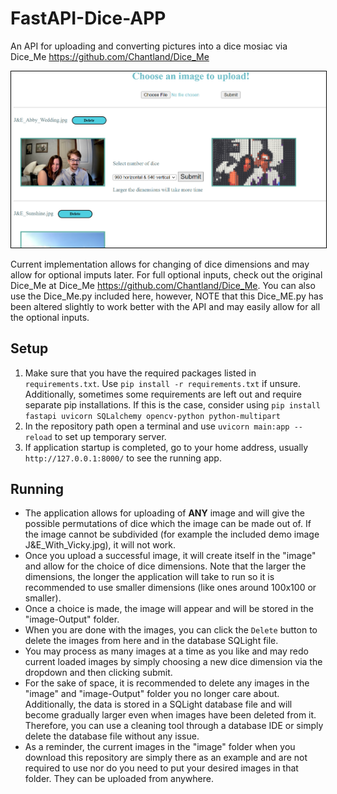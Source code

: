 # FastAPI-Dice-APP



An API for uploading and converting pictures into a dice mosiac via Dice_Me https://github.com/Chantland/Dice_Me

<kbd>
  <img src="https://github.com/Chantland/Chantland.github.io/blob/master/img/FastAPI_Dice_Ex.png" width="1000" style="border:1px solid black" alt="Before Dice">
</kbd>

Current implementation allows for changing of dice dimensions and may allow for optional imputs later. For full optional inputs, check out the original Dice_Me at Dice_Me https://github.com/Chantland/Dice_Me. You can also use the Dice_Me.py included here, however, NOTE that this Dice_ME.py has been altered slightly to work better with the API and may easily allow for all the optional inputs.

## Setup
1. Make sure that you have the required packages listed in `requirements.txt`. Use `pip install -r requirements.txt` if unsure. Additionally, sometimes some requirements are left out and require separate pip installations. If this is the case, consider using `pip install fastapi uvicorn SQLalchemy opencv-python python-multipart` 
2. In the repository path open a terminal and use `uvicorn main:app --reload` to set up temporary server.
3. If application startup is completed, go to your home address, usually `http://127.0.0.1:8000/` to see the running app.


## Running

- The application allows for uploading of **ANY** image and will give the possible permutations of dice which the image can be made out of. If the image cannot be subdivided (for example the included demo image J&E_With_Vicky.jpg), it will not work. 
- Once you upload a successful image, it will create itself in the "image" and allow for the choice of dice dimensions. Note that the larger the dimensions, the longer the application will take to run so it is recommended to use smaller dimensions (like ones around 100x100 or smaller).
- Once a choice is made, the image will appear and will be stored in the "image-Output" folder. 
- When you are done with the images, you can click the `Delete` button to delete the images from here and in the database SQLight file. 
- You may process as many images at a time as you like and may redo current loaded images by simply choosing a new dice dimension via the dropdown and then clicking submit.
- For the sake of space, it is recommended to delete any images in the "image" and "image-Output" folder you no longer care about.  Additionally, the data is stored in a SQLight database file and will become gradually larger even when images have been deleted from it. Therefore, you can use a cleaning tool through a database IDE or simply delete the database file without any issue.
- As a reminder, the current images in the "image" folder when you download this repository are simply there as an example and are not required to use nor do you need to put your desired images in that folder. They can be uploaded from anywhere.
